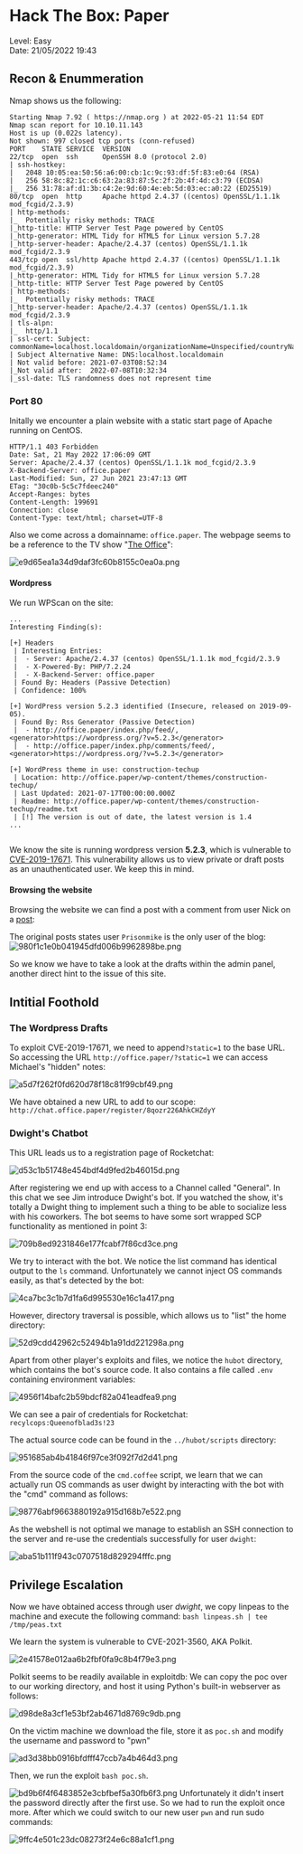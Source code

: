 # Hack The Box: Paper
Level: Easy  
Date: 21/05/2022 19:43


## Recon & Enummeration

Nmap shows us the following:

```
Starting Nmap 7.92 ( https://nmap.org ) at 2022-05-21 11:54 EDT
Nmap scan report for 10.10.11.143
Host is up (0.022s latency).
Not shown: 997 closed tcp ports (conn-refused)
PORT    STATE SERVICE  VERSION
22/tcp  open  ssh      OpenSSH 8.0 (protocol 2.0)
| ssh-hostkey: 
|   2048 10:05:ea:50:56:a6:00:cb:1c:9c:93:df:5f:83:e0:64 (RSA)
|   256 58:8c:82:1c:c6:63:2a:83:87:5c:2f:2b:4f:4d:c3:79 (ECDSA)
|_  256 31:78:af:d1:3b:c4:2e:9d:60:4e:eb:5d:03:ec:a0:22 (ED25519)
80/tcp  open  http     Apache httpd 2.4.37 ((centos) OpenSSL/1.1.1k mod_fcgid/2.3.9)
| http-methods: 
|_  Potentially risky methods: TRACE
|_http-title: HTTP Server Test Page powered by CentOS
|_http-generator: HTML Tidy for HTML5 for Linux version 5.7.28
|_http-server-header: Apache/2.4.37 (centos) OpenSSL/1.1.1k mod_fcgid/2.3.9
443/tcp open  ssl/http Apache httpd 2.4.37 ((centos) OpenSSL/1.1.1k mod_fcgid/2.3.9)
|_http-generator: HTML Tidy for HTML5 for Linux version 5.7.28
|_http-title: HTTP Server Test Page powered by CentOS
| http-methods: 
|_  Potentially risky methods: TRACE
|_http-server-header: Apache/2.4.37 (centos) OpenSSL/1.1.1k mod_fcgid/2.3.9
| tls-alpn: 
|_  http/1.1
| ssl-cert: Subject: commonName=localhost.localdomain/organizationName=Unspecified/countryName=US
| Subject Alternative Name: DNS:localhost.localdomain
| Not valid before: 2021-07-03T08:52:34
|_Not valid after:  2022-07-08T10:32:34
|_ssl-date: TLS randomness does not represent time
```

### Port 80
Initally we encounter a plain website with a static start page of Apache running on CentOS.
```
HTTP/1.1 403 Forbidden
Date: Sat, 21 May 2022 17:06:09 GMT
Server: Apache/2.4.37 (centos) OpenSSL/1.1.1k mod_fcgid/2.3.9
X-Backend-Server: office.paper
Last-Modified: Sun, 27 Jun 2021 23:47:13 GMT
ETag: "30c0b-5c5c7fdeec240"
Accept-Ranges: bytes
Content-Length: 199691
Connection: close
Content-Type: text/html; charset=UTF-8

```

Also we come across a domainname: `office.paper`. The webpage seems to be a reference to the TV show "[The Office](https://www.imdb.com/title/tt0386676/)":

![e9d65ea1a34d9daf3fc60b8155c0ea0a.png](./_resources/e9d65ea1a34d9daf3fc60b8155c0ea0a-1.png)

#### Wordpress
We run WPScan on the site:

```
...
Interesting Finding(s):

[+] Headers
 | Interesting Entries:
 |  - Server: Apache/2.4.37 (centos) OpenSSL/1.1.1k mod_fcgid/2.3.9
 |  - X-Powered-By: PHP/7.2.24
 |  - X-Backend-Server: office.paper
 | Found By: Headers (Passive Detection)
 | Confidence: 100%

[+] WordPress version 5.2.3 identified (Insecure, released on 2019-09-05).
 | Found By: Rss Generator (Passive Detection)
 |  - http://office.paper/index.php/feed/, <generator>https://wordpress.org/?v=5.2.3</generator>
 |  - http://office.paper/index.php/comments/feed/, <generator>https://wordpress.org/?v=5.2.3</generator>

[+] WordPress theme in use: construction-techup
 | Location: http://office.paper/wp-content/themes/construction-techup/
 | Last Updated: 2021-07-17T00:00:00.000Z
 | Readme: http://office.paper/wp-content/themes/construction-techup/readme.txt
 | [!] The version is out of date, the latest version is 1.4
...


```


We know the site is running wordpress version **5.2.3**, which is vulnerable to [CVE-2019-17671](https://wpscan.com/vulnerability/3413b879-785f-4c9f-aa8a-5a4a1d5e0ba2). This vulnerability allows us to view private or draft posts as an unauthenticated user. We keep this in mind.

#### Browsing the website
Browsing the website we can find a post with a comment from user Nick on a [post](http://office.paper/index.php/2021/06/19/feeling-alone/#comments):


The original posts states user `Prisonmike` is the only user of the blog:
![980f1c1e0b041945dfd006b9962898be.png](./_resources/980f1c1e0b041945dfd006b9962898be-1.png)

So we know we have to take a look at the drafts within the admin panel, another direct hint to the issue of this site.


## Intitial Foothold

### The Wordpress Drafts

To exploit CVE-2019-17671, we need to append`?static=1` to the base URL. So accessing the URL `http://office.paper/?static=1` we can access Michael's "hidden" notes:

![a5d7f262f0fd620d78f18c81f99cbf49.png](./_resources/a5d7f262f0fd620d78f18c81f99cbf49-1.png)

We have obtained a new URL to add to our scope: `http://chat.office.paper/register/8qozr226AhkCHZdyY`


### Dwight's Chatbot
This URL leads us to a registration page of Rocketchat:

![d53c1b51748e454bdf4d9fed2b46015d.png](./_resources/d53c1b51748e454bdf4d9fed2b46015d-1.png)

After registering we end up with access to a Channel called "General". In this chat we see Jim introduce Dwight's bot. If you watched the show, it's totally a Dwight thing to implement such a thing to be able to socialize less with his coworkers. The bot seems to have some sort wrapped SCP functionality as mentioned in point 3:

![709b8ed9231846e177fcabf7f86cd3ce.png](./_resources/709b8ed9231846e177fcabf7f86cd3ce-1.png)

We try to interact with the bot. We notice the list command has identical output to the `ls` command. Unfortunately we cannot inject OS commands easily, as that's detected by the bot:

![4ca7bc3c1b7d1fa6d995530e16c1a417.png](./_resources/4ca7bc3c1b7d1fa6d995530e16c1a417-1.png)

However, directory traversal is possible, which allows us to "list" the home directory:

![52d9cdd42962c52494b1a91dd221298a.png](./_resources/52d9cdd42962c52494b1a91dd221298a-1.png)

Apart from other player's exploits and files, we notice the `hubot` directory, which contains the bot's source code. It also contains a file called `.env` containing environment variables:

![4956f14bafc2b59bdcf82a041eadfea9.png](./_resources/4956f14bafc2b59bdcf82a041eadfea9-1.png)

We can see a pair of credentials for Rocketchat: `recylcops:Queenofblad3s!23`

The actual source code can be found in the `../hubot/scripts` directory:

![951685ab4b41846f97ce3f092f7d2d41.png](./_resources/951685ab4b41846f97ce3f092f7d2d41-1.png)

From the source code of the `cmd.coffee` script, we learn that we can actually run OS commands as user dwight by interacting with the bot with the "cmd" command as follows:

![98776abf9663880192a915d168b7e522.png](./_resources/98776abf9663880192a915d168b7e522-1.png)

As the webshell is not optimal we manage to establish an SSH connection to the server and re-use the credentials successfully for user `dwight`:

![aba51b111f943c0707518d829294fffc.png](./_resources/aba51b111f943c0707518d829294fffc-1.png)

## Privilege Escalation

Now we have obtained access through user *dwight*, we copy linpeas to the machine and execute the following command: `bash linpeas.sh | tee /tmp/peas.txt`

We learn the system is vulnerable to CVE-2021-3560, AKA Polkit.

![2e41578e012aa6b2fbf0fa9c8b4f79e3.png](./_resources/2e41578e012aa6b2fbf0fa9c8b4f79e3-1.png)

Polkit seems to be readily available in exploitdb:
We can copy the poc over to our working directory, and host it using Python's built-in webserver as follows:

![d98de8a3cf1e53bf2ab4671d8769c9db.png](./_resources/d98de8a3cf1e53bf2ab4671d8769c9db-1.png)


On the victim machine we download the file, store it as `poc.sh` and modify the username and password to "pwn"

![ad3d38bb0916bfdfff47ccb7a4b464d3.png](./_resources/ad3d38bb0916bfdfff47ccb7a4b464d3-1.png)


Then, we run the exploit `bash poc.sh`. 

![bd9b6f4f6483852e3cbfbef5a30fb6f3.png](./_resources/bd9b6f4f6483852e3cbfbef5a30fb6f3-1.png)
Unfortunately it didn't insert the password directly after the first use. So we had to run the exploit once more. After which we could switch to our new user `pwn` and run sudo commands:

![9ffc4e501c23dc08273f24e6c88a1cf1.png](./_resources/9ffc4e501c23dc08273f24e6c88a1cf1-1.png)